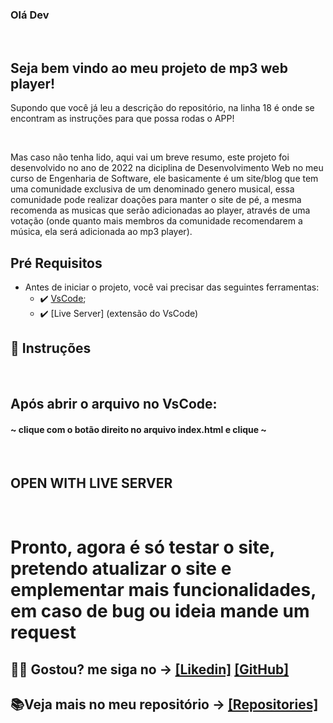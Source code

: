### Olá Dev

<br>

## Seja bem vindo ao meu projeto de mp3 web player!


<p>Supondo que você já leu a descrição do repositório, na linha 18 é onde se encontram as instruções para que possa rodas o APP!</p>
<br>
<p>Mas caso não tenha lido, aqui vai um breve resumo, este projeto foi desenvolvido no ano de 2022 na diciplina de Desenvolvimento Web no meu curso de Engenharia de Software, ele basicamente é um site/blog que tem uma comunidade exclusiva de um denominado genero musical, essa comunidade pode realizar doações para manter o site de pé, a mesma recomenda as musicas que serão adicionadas ao player, através de uma votação (onde quanto mais membros da comunidade recomendarem a música, ela será adicionada ao mp3 player).
<br>

##  Pré Requisitos
 - Antes de iniciar o projeto, você vai precisar das seguintes ferramentas: 
    - ✔️ [VsCode](https://code.visualstudio.com/download);
    - ✔️ [Live Server] (extensão do VsCode)
 
## 📄 Instruções
 <br>
 <h2> Após abrir o arquivo no VsCode: </h2> 

 <h4>~ clique com o botão direito no arquivo index.html e clique ~</h4>
 <br>
 
 <h2> OPEN WITH LIVE SERVER </h2> 
 <br>
 
 <h1> Pronto, agora é só testar o site, pretendo atualizar o site e emplementar mais funcionalidades, em caso de bug ou ideia mande um request</h1>
 
 ## 🐱‍👤 Gostou? me siga no -> [[Likedin]](https://www.linkedin.com/in/victorgnascimento/) [[GitHub]](https://github.com/victorgabrielnascimento)
 ## 📚Veja mais no meu repositório -> [[Repositories]](https://github.com/victorgabrielnascimento?tab=repositories)
